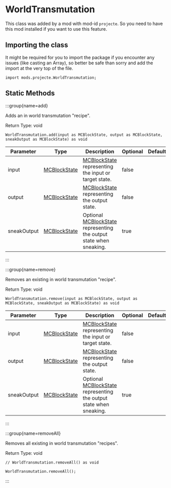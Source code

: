 # WorldTransmutation

This class was added by a mod with mod-id `projecte`. So you need to have this mod installed if you
want to use this feature.

## Importing the class

It might be required for you to import the package if you encounter any issues (like casting an
Array), so better be safe than sorry and add the import at the very top of the file.

```zenscript
import mods.projecte.WorldTransmutation;
```

## Static Methods

:::group{name=add}

Adds an in world transmutation "recipe".

Return Type: void

```zenscript
WorldTransmutation.add(input as MCBlockState, output as MCBlockState, sneakOutput as MCBlockState) as void
```

| Parameter | Type | Description | Optional | DefaultValue |
|-----------|------|-------------|----------|--------------|
| input | [MCBlockState](/vanilla/api/block/MCBlockState) | [MCBlockState](/vanilla/api/block/MCBlockState) representing the input or target state. | false |  |
| output | [MCBlockState](/vanilla/api/block/MCBlockState) | [MCBlockState](/vanilla/api/block/MCBlockState) representing the output state. | false |  |
| sneakOutput | [MCBlockState](/vanilla/api/block/MCBlockState) | Optional [MCBlockState](/vanilla/api/block/MCBlockState) representing the output state when sneaking. | true |  |

:::

:::group{name=remove}

Removes an existing in world transmutation "recipe".

Return Type: void

```zenscript
WorldTransmutation.remove(input as MCBlockState, output as MCBlockState, sneakOutput as MCBlockState) as void
```

| Parameter | Type | Description | Optional | DefaultValue |
|-----------|------|-------------|----------|--------------|
| input | [MCBlockState](/vanilla/api/block/MCBlockState) | [MCBlockState](/vanilla/api/block/MCBlockState) representing the input or target state. | false |  |
| output | [MCBlockState](/vanilla/api/block/MCBlockState) | [MCBlockState](/vanilla/api/block/MCBlockState) representing the output state. | false |  |
| sneakOutput | [MCBlockState](/vanilla/api/block/MCBlockState) | Optional [MCBlockState](/vanilla/api/block/MCBlockState) representing the output state when sneaking. | true |  |

:::

:::group{name=removeAll}

Removes all existing in world transmutation "recipes".

Return Type: void

```zenscript
// WorldTransmutation.removeAll() as void

WorldTransmutation.removeAll();
```

:::

